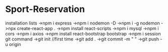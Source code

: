 # Sport-Reservation
installation lists
->npm i express
->npm i nodemon -D
->npm i -g nodemon
->npx create-react-app .
->npm install react-scripts
->npm i mysql
->npm i cors
->npm i axios
->npm install react-bootstrap bootstrap
->npm i session
git command
->git init //first time
->git add . 
->git commit -m " "
->git push -u origin
